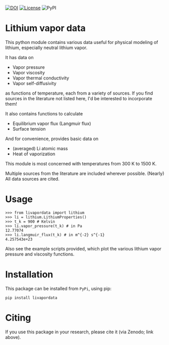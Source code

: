 [![DOI](https://zenodo.org/badge/168408921.svg)](https://zenodo.org/badge/latestdoi/168408921)
[![License](https://img.shields.io/badge/License-BSD%203--Clause-blue.svg)](https://opensource.org/licenses/BSD-3-Clause)
![PyPI](https://img.shields.io/pypi/v/livapordata)


Lithium vapor data
==================

This python module contains various data useful for physical modeling of lithium, especially neutral lithium vapor.

It has data on

- Vapor pressure
- Vapor viscosity
- Vapor thermal conductivity
- Vapor self-diffusivity

as functions of temperature, each from a variety of sources. If you find sources in the literature not listed here, I'd be interested to incorporate them!

It also contains functions to calculate

- Equilibrium vapor flux (Langmuir flux)
- Surface tension

And for convenience, provides basic data on

- (averaged) Li atomic mass
- Heat of vaporization

This module is most concerned with temperatures from 300 K to 1500 K.

Multiple sources from the literature are included wherever possible. (Nearly) All data sources are cited.

Usage
=====

```
>>> from livapordata import lithium
>>> li = lithium.LithiumProperties()
>>> t_k = 900 # Kelvin
>>> li.vapor_pressure(t_k) # in Pa
12.77074
>>> li.langmuir_flux(t_k) # in m^{-2} s^{-1}
4.257543e+23
```
Also see the example scripts provided, which plot the various lithium vapor pressure and viscosity functions.

Installation
============

This package can be installed from `PyPi`, using pip:

`pip install livapordata`

Citing
======

If you use this package in your research, please cite it (via Zenodo; link above).
